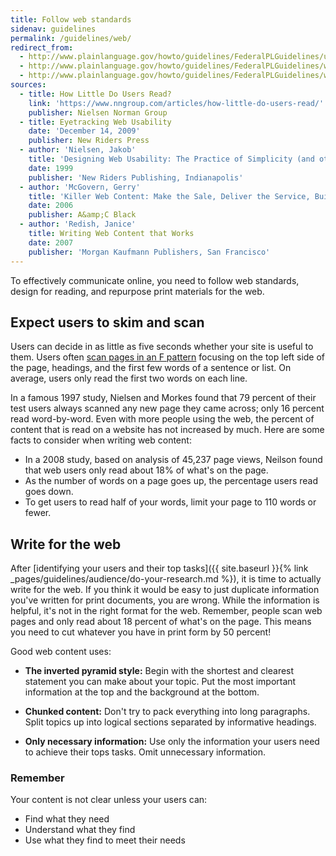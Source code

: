 ```yaml
---
title: Follow web standards
sidenav: guidelines
permalink: /guidelines/web/
redirect_from:
  - http://www.plainlanguage.gov/howto/guidelines/FederalPLGuidelines/useWeb.cfm
  - http://www.plainlanguage.gov/howto/guidelines/FederalPLGuidelines/webTechniques.cfm
  - http://www.plainlanguage.gov/howto/guidelines/FederalPLGuidelines/writeWeb.cfm
sources:
  - title: How Little Do Users Read?
    link: 'https://www.nngroup.com/articles/how-little-do-users-read/'
    publisher: Nielsen Norman Group
  - title: Eyetracking Web Usability
    date: 'December 14, 2009'
    publisher: New Riders Press
  - author: 'Nielsen, Jakob'
    title: 'Designing Web Usability: The Practice of Simplicity (and other works)'
    date: 1999
    publisher: 'New Riders Publishing, Indianapolis'
  - author: 'McGovern, Gerry'
    title: 'Killer Web Content: Make the Sale, Deliver the Service, Build the Brand (and other works)'
    date: 2006
    publisher: A&amp;C Black
  - author: 'Redish, Janice'
    title: Writing Web Content that Works
    date: 2007
    publisher: 'Morgan Kaufmann Publishers, San Francisco'
---
```


To effectively communicate online, you need to follow web standards, design for reading, and repurpose print materials for the web.

## Expect users to skim and scan

Users can decide in as little as five seconds whether your site is useful to them. Users often [scan pages in an F pattern](https://www.nngroup.com/articles/f-shaped-pattern-reading-web-content/) focusing on the top left side of the page, headings, and the first few words of a sentence or list. On average, users only read the first two words on each line.

In a famous 1997 study, Nielsen and Morkes found that 79 percent of their test users always scanned any new page they came across; only 16 percent read word-by-word. Even with more people using the web, the percent of content that is read on a website has not increased by much. Here are some facts to consider when writing web content:

- In a 2008 study, based on analysis of 45,237 page views, Neilson found that web users only read about 18% of what's on the page.
- As the number of words on a page goes up, the percentage users read goes down.
- To get users to read half of your words, limit your page to 110 words or fewer.

## Write for the web

After [identifying your users and their top tasks]({{ site.baseurl }}{% link _pages/guidelines/audience/do-your-research.md %}), it is time to actually write for the web. If you think it would be easy to just duplicate information you've written for print documents, you are wrong. While the information is helpful, it's not in the right format for the web. Remember, people scan web pages and only read about 18 percent of what's on the page. This means you need to cut whatever you have in print form by 50 percent!

Good web content uses:

- **The inverted pyramid style:** Begin with the shortest and clearest statement you can make about your topic. Put the most important information at the top and the background at the bottom.

- **Chunked content:** Don't try to pack everything into long paragraphs. Split topics up into logical sections separated by informative headings.

- **Only necessary information:** Use only the information your users need to achieve their tops tasks. Omit unnecessary information.

### Remember

Your content is not clear unless your users can:

- Find what they need
- Understand what they find
- Use what they find to meet their needs

